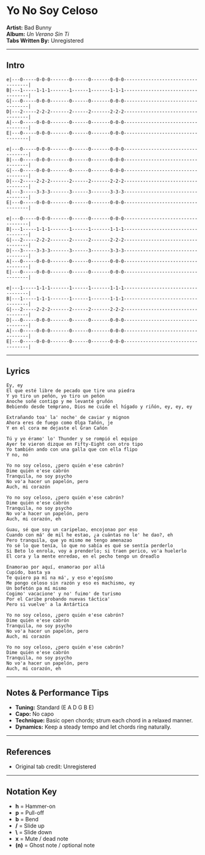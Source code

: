 # Yo No Soy Celoso

**Artist:** Bad Bunny  
**Album:** *Un Verano Sin Ti*  
**Tabs Written By:** Unregistered  

---

## Intro

```plaintext
e|---0-----0-0-0-------0------0-------0-0-0-----------------------------------|
B|---1-----1-1-1-------1------1-------1-1-1-----------------------------------|
G|---0-----0-0-0-------0------0-------0-0-0-----------------------------------|
D|---2-----2-2-2-------2------2-------2-2-2-----------------------------------|
A|---0-----0-0-0-------0------0-------0-0-0-----------------------------------|
E|---0-----0-0-0-------0------0-------0-0-0-----------------------------------|

e|---0-----0-0-0-------0------0-------0-0-0-----------------------------------|
B|---0-----0-0-0-------0------0-------0-0-0-----------------------------------|
G|---0-----0-0-0-------0------0-------0-0-0-----------------------------------|
D|---2-----2-2-2-------2------2-------2-2-2-----------------------------------|
A|---3-----3-3-3-------3------3-------3-3-3-----------------------------------|
E|---0-----0-0-0-------0------0-------0-0-0-----------------------------------|

e|---0-----0-0-0-------0------0-------0-0-0-----------------------------------|
B|---1-----1-1-1-------1------1-------1-1-1-----------------------------------|
G|---2-----2-2-2-------2------2-------2-2-2-----------------------------------|
D|---3-----3-3-3-------3------3-------3-3-3-----------------------------------|
A|---0-----0-0-0-------0------0-------0-0-0-----------------------------------|
E|---0-----0-0-0-------0------0-------0-0-0-----------------------------------|

e|---1-----1-1-1-------1------1-------1-1-1-----------------------------------|
B|---1-----1-1-1-------1------1-------1-1-1-----------------------------------|
G|---2-----2-2-2-------2------2-------2-2-2-----------------------------------|
D|---0-----0-0-0-------0------0-------0-0-0-----------------------------------|
A|---0-----0-0-0-------0------0-------0-0-0-----------------------------------|
E|---0-----0-0-0-------0------0-------0-0-0-----------------------------------|
```

---

## Lyrics

```
Ey, ey
El que esté libre de pecado que tire una piedra
Y yo tiro un peñón, yo tiro un peñón
Anoche soñé contigo y me levanté gruñón
Bebiendo desde temprano, Dios me cuide el hígado y riñón, ey, ey, ey

Extrañando toa' la' noche' de caviar y mignon
Ahora eres de fuego como Olga Tañón, je
Y en el cora me dejaste el Gran Cañón

Tú y yo éramo' lo' Thunder y se rompió el equipo
Ayer te vieron dizque en Fifty-Eight con otro tipo
Yo también ando con una galla que con ella flipo
Y no, no

Yo no soy celoso, ¿pero quién e'ese cabrón?
Dime quién e'ese cabrón
Tranquila, no soy psycho
No vo'a hacer un papelón, pero
Auch, mi corazón

Yo no soy celoso, ¿pero quién e'ese cabrón?
Dime quién e'ese cabrón
Tranquila, no soy psycho
No vo'a hacer un papelón, pero
Auch, mi corazón, eh

Guau, sé que soy un caripelao, encojonao por eso
Cuando con má' de mil he estao, ¿a cuántas no le' he dao?, eh
Pero tranquila, que yo mismo me tengo amenazao
Yo sé lo que tenía, lo que no sabía es qué se sentía perderlo
Si Beto lo enrola, voy a prenderlo; si traen perico, vo'a huelerlo
El cora y la mente enredao, en el pecho tengo un dreadlo

Enamorao por aquí, enamorao por allá
Cupido, basta ya
Te quiero pa mí na má', y eso e'egoísmo
Me pongo celoso sin razón y eso es machismo, ey
Un bofetón pa mí mismo
Cogimo' vacacione' y no' fuimo' de turismo
Por el Caribe probando nuevas táctica'
Pero si vuelve' a la Antártica

Yo no soy celoso, ¿pero quién e'ese cabrón?
Dime quién e'ese cabrón
Tranquila, no soy psycho
No vo'a hacer un papelón, pero
Auch, mi corazón

Yo no soy celoso, ¿pero quién e'ese cabrón?
Dime quién e'ese cabrón
Tranquila, no soy psycho
No vo'a hacer un papelón, pero
Auch, mi corazón, eh
```

---
## Notes & Performance Tips

- **Tuning:** Standard (E A D G B E)  
- **Capo:** No capo  
- **Technique:** Basic open chords; strum each chord in a relaxed manner.  
- **Dynamics:** Keep a steady tempo and let chords ring naturally.  

---

## References

- Original tab credit: Unregistered

---

## Notation Key

- **h** = Hammer-on  
- **p** = Pull-off  
- **b** = Bend  
- **/** = Slide up  
- **\\** = Slide down  
- **x** = Mute / dead note  
- **(n)** = Ghost note / optional note  
